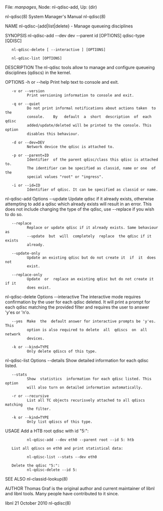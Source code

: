 File: *manpages*,  Node: nl-qdisc-add,  Up: (dir)

nl-qdisc(8)                 System Manager's Manual                nl-qdisc(8)



NAME
       nl-qdisc-{add|list|delete} - Manage queueing disciplines

SYNOPSIS
       nl-qdisc-add --dev dev --parent id [OPTIONS] qdisc-type [QDISC]

       nl-qdisc-delete [ --interactive ] [OPTIONS]

       nl-qdisc-list [OPTIONS]


DESCRIPTION
       The  nl-qdisc  tools allow to manage and configure queueing disciplines
       (qdiscs) in the kernel.


OPTIONS
       -h or --help
              Print help text to console and exit.

       -v or --version
              Print versioning information to console and exit.

       -q or --quiet
              Do not print informal notifications about actions taken  to  the
              console.    By   default  a  short  description  of  each  qdisc
              added/update/deleted will be printed to the console. This option
              disables this behaviour.

       -d or --dev=DEV
              Network device the qdisc is attached to.

       -p or --parent=ID
              Identifier  of the parent qdisc/class this qdisc is attached to.
              The identifier can be specified as classid, name or one  of  the
              special values "root" or "ingress".

       -i or --id=ID
              Identifier of qdisc. It can be specified as classid or name.


   nl-qdisc-add Options
       --update
              Update qdisc if it already exists, otherwise attempting to add a
              qdisc which already exists will result in an  error.  This  does
              not include changing the type of the qdisc, use --replace if you
              wish to do so.

       --replace
              Replace or update qdisc if it already exists. Same behaviour  as
              --update  but  will  completely  replace  the qdisc if it exists
              already.

       --update-only
              Update an existing qdisc but do not create it  if  it  does  not
              exist.

       --replace-only
              Update  or  replace an existing qdisc but do not create it if it
              does exist.


   nl-qdisc-delete Options
       --interactive
              The interactive mode requires confirmation by the user for  each
              qdisc  deleted.  It  will print a prompt for each qdisc matching
              the provided filter and requires the user  to  answer  'y'es  or
              'n'o.

       --yes  Make  the  default answer for interactive prompts be 'y'es. This
              option is also required to delete  all  qdiscs  on  all  network
              devices.

       -k or --kind=TYPE
              Only delete qdiscs of this type.


   nl-qdisc-list Options
       --details
              Show detailed information for each qdisc listed.

       --stats
              Show  statistics  information for each qdisc listed. This option
              will also turn on detailed information automatically.

       -r or --recursive
              List all TC objects recurisvely attached to all qdiscs  matching
              the filter.

       -k or --kind=TYPE
              Only list qdiscs of this type.


USAGE
       Add a HTB root qdisc with id "5:":

              nl-qdisc-add --dev eth0 --parent root --id 5: htb

       List all qdiscs on eth0 and print statistical data:

              nl-qdisc-list --stats --dev eth0

       Delete the qdisc "5:":
              nl-qdisc-delete --id 5:


SEE ALSO
       nl-classid-lookup(8)


AUTHOR
       Thomas  Graf is the original author and current maintainer of libnl and
       libnl tools. Many people have contributed to it since.



libnl                           21 October 2010                    nl-qdisc(8)
